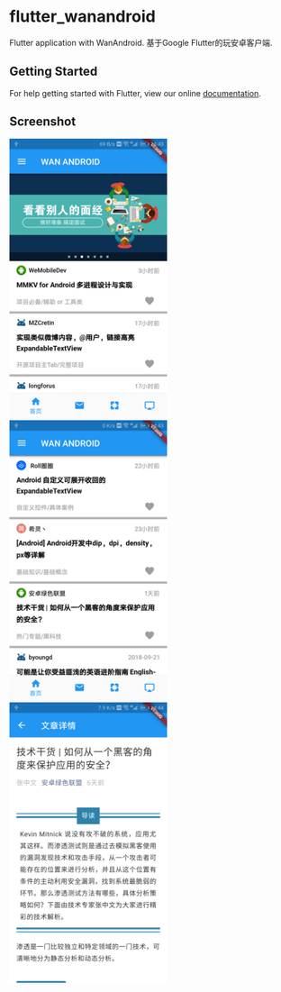 # flutter_wanandroid

Flutter application with WanAndroid.
基于Google Flutter的玩安卓客户端.

## Getting Started

For help getting started with Flutter, view our online
[documentation](https://flutter.io/).

## Screenshot
<img src='./images/screenshot1.png' width=280>
<img src='./images/screenshot2.png' width=280>
<img src='./images/screenshot3.png' width=280>
